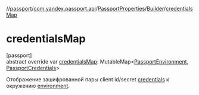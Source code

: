 //[passport](../../../../index.md)/[com.yandex.passport.api](../../index.md)/[PassportProperties](../index.md)/[Builder](index.md)/[credentialsMap](credentials-map.md)

# credentialsMap

[passport]\
abstract override var [credentialsMap](credentials-map.md): MutableMap&lt;[PassportEnvironment](../../-passport-environment/index.md), [PassportCredentials](../../-passport-credentials/index.md)&gt;

Отображение зашифрованной пары client id/secret [credentials](../../-passport-credentials/index.md) к окружению [environment](../../-passport-environment/index.md).

